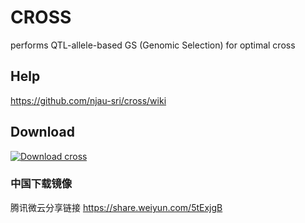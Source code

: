 # CROSS

performs QTL-allele-based GS (Genomic Selection) for optimal cross

## Help

https://github.com/njau-sri/cross/wiki

## Download

[![Download cross](https://a.fsdn.com/con/app/sf-download-button)](https://sourceforge.net/projects/rtm-gwas/files/related/cross/)

### 中国下载镜像

腾讯微云分享链接 https://share.weiyun.com/5tExjgB
